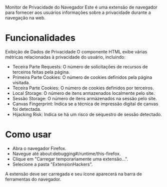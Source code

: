 Monitor de Privacidade do Navegador
Este é uma extensão de navegador para fornecer aos usuários informações sobre a privacidade durante a navegação na web. 

# Funcionalidades
Exibição de Dados de Privacidade
O componente HTML exibe várias métricas relacionadas à privacidade do usuário, incluindo:

- Teceira Parte Requests: O número de solicitações de recursos de terceiros feitas pela página.
- Primeira Parte Cookies: O número de cookies definidos pela página visitada.
- Teceira Parte Cookies: O número de cookies definidos por terceiros.
- Local Storage: O número de itens armazenados localmente pelo site.
- Sessão Storage: O número de itens armazenados na sessão pelo site.
- Canvas Fingerprint: Indica se a técnica de impressão digital de canvas foi detectada.
- Hijacking Risk: Indica se há um risco de sequestro de sessão detectado.


# Como usar

- Abra o navegador Firefox.
- Navegue até about:debugging#/runtime/this-firefox.
- Clique em "Carregar temporariamente uma extensão...".
- Selecione a pasta "ExtensionHackers".

A extensão deve ser carregada e seu ícone aparecerá na barra de ferramentas do navegador.